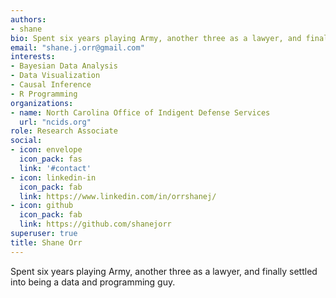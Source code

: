 ```yaml
---
authors:
- shane
bio: Spent six years playing Army, another three as a lawyer, and finally settled into being a data and programming guy.
email: "shane.j.orr@gmail.com"
interests:
- Bayesian Data Analysis
- Data Visualization
- Causal Inference
- R Programming
organizations:
- name: North Carolina Office of Indigent Defense Services
  url: "ncids.org"
role: Research Associate
social:
- icon: envelope
  icon_pack: fas
  link: '#contact'
- icon: linkedin-in
  icon_pack: fab
  link: https://www.linkedin.com/in/orrshanej/
- icon: github
  icon_pack: fab
  link: https://github.com/shanejorr
superuser: true
title: Shane Orr
---
```


Spent six years playing Army, another three as a lawyer, and finally settled into being a data and programming guy.
